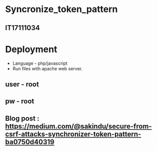 # Syncronize_token_pattern
## IT17111034

# Deployment
- Language - php/javascript
- Run files with apache web server.

## user - root
## pw - root
## Blog post : https://medium.com/@sakindu/secure-from-csrf-attacks-synchronizer-token-pattern-ba0750d40319
